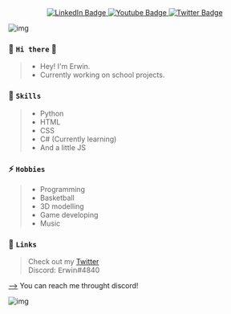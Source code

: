 
<div id="badges" align="center">
  <a href="your-linkedin-URL">
    <img src="https://img.shields.io/badge/LinkedIn-blue?style=for-the-badge&logo=linkedin&logoColor=white" alt="LinkedIn Badge"/>
  </a>
  <a href="your-youtube-URL">
    <img src="https://img.shields.io/badge/YouTube-red?style=for-the-badge&logo=youtube&logoColor=white" alt="Youtube Badge"/>
  </a>
  <a href="your-twitter-URL">
    <img src="https://img.shields.io/badge/Twitter-blue?style=for-the-badge&logo=twitter&logoColor=white" alt="Twitter Badge"/>
  </a>
  <br>
  <img src="https://komarev.com/ghpvc/?username=erwin-afk&style=flat-square&color=blue" alt=""/>
</div>

![img](https://user-images.githubusercontent.com/78267674/153889753-c92973da-4489-49da-a1d1-6d67430e8384.gif)

### 👋 `Hi there` 👋

>- Hey! I'm Erwin.
>- Currently working on school projects.

### 💬 `Skills`

>- Python
>- HTML
>- CSS
>- C# (Currently learning)
>- And a little JS

### ⚡ `Hobbies`

>- Programming
>- Basketball
>- 3D modelling
>- Game developing
>- Music

### 🔗 `Links`

 >Check out my [Twitter](https://twitter.com/ervvun)  
 >Discord: 𝖤𝗋𝗐𝗂𝗇#4840



[-->](https://www.youtube.com/watch?v=34Ig3X59_qA&ab_channel=DopeLyrics) You can reach me throught discord!
  
![img](https://user-images.githubusercontent.com/78267674/153889753-c92973da-4489-49da-a1d1-6d67430e8384.gif)

